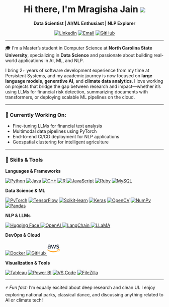 <h1 align="center">
  Hi there, I'm Mragisha Jain <img src="https://media.giphy.com/media/hvRJCLFzcasrR4ia7z/giphy.gif" width="30px"/>
</h1>

<p align="center">
  <strong>Data Scientist | AI/ML Enthusiast | NLP Explorer</strong>
</p>

<p align="center">
  <a href="https://www.linkedin.com/in/mragisha-jain/"><img src="https://img.shields.io/badge/LinkedIn-blue?style=flat&logo=linkedin" alt="LinkedIn"/></a>
  <a href="mailto:jainmragisha24@gmail.com"><img src="https://img.shields.io/badge/Email-D14836?style=flat&logo=gmail&logoColor=white" alt="Email"/></a>
  <a href="https://github.com/mragisha"><img src="https://img.shields.io/badge/GitHub-black?style=flat&logo=github" alt="GitHub"/></a>
</p>

---

🎓 I'm a Master’s student in Computer Science at **North Carolina State University**, specializing in **Data Science** and passionate about building real-world applications in AI, ML, and NLP.

I bring 2+ years of software development experience from my time at Persistent Systems, and my academic journey is now focused on **large language models**, **generative AI**, and **climate data analytics**. I love working on projects that bridge the gap between research and impact—whether it’s using LLMs for financial risk detection, summarizing documents with transformers, or deploying scalable ML pipelines on the cloud.

---

### 🚀 Currently Working On:
- Fine-tuning LLMs for financial text analysis  
- Multimodal data pipelines using PyTorch  
- End-to-end CI/CD deployment for NLP applications  
- Geospatial clustering for intelligent agriculture  

---

### 🧠 Skills & Tools

**Languages & Frameworks**  
<p align="left">
  <a href="https://www.python.org/" target="_blank" rel="noopener noreferrer"><img src="https://cdn.jsdelivr.net/gh/devicons/devicon/icons/python/python-original.svg" width="40" alt="Python" /></a>
  <a href="https://www.java.com/" target="_blank" rel="noopener noreferrer"><img src="https://cdn.jsdelivr.net/gh/devicons/devicon/icons/java/java-original.svg" width="40" alt="Java" /></a>
  <a href="https://isocpp.org/" target="_blank" rel="noopener noreferrer"><img src="https://cdn.jsdelivr.net/gh/devicons/devicon/icons/cplusplus/cplusplus-original.svg" width="40" alt="C++" /></a>
  <a href="https://www.r-project.org/" target="_blank" rel="noopener noreferrer"><img src="https://cdn.jsdelivr.net/gh/devicons/devicon/icons/r/r-original.svg" width="40" alt="R" /></a>
  <a href="https://developer.mozilla.org/en-US/docs/Web/JavaScript" target="_blank" rel="noopener noreferrer"><img src="https://cdn.jsdelivr.net/gh/devicons/devicon/icons/javascript/javascript-original.svg" width="40" alt="JavaScript" /></a>
  <a href="https://www.ruby-lang.org/" target="_blank" rel="noopener noreferrer"><img src="https://cdn.jsdelivr.net/gh/devicons/devicon/icons/ruby/ruby-original.svg" width="40" alt="Ruby" /></a>
  <a href="https://www.mysql.com/" target="_blank" rel="noopener noreferrer"><img src="https://cdn.jsdelivr.net/gh/devicons/devicon/icons/mysql/mysql-original.svg" width="40" alt="MySQL" /></a>
</p>

**Data Science & ML**  
<p align="left">
  <a href="https://pytorch.org/" target="_blank" rel="noopener noreferrer"><img src="https://cdn.jsdelivr.net/gh/devicons/devicon/icons/pytorch/pytorch-original.svg" width="40" alt="PyTorch" /></a>
  <a href="https://www.tensorflow.org/" target="_blank" rel="noopener noreferrer"><img src="https://cdn.jsdelivr.net/gh/devicons/devicon/icons/tensorflow/tensorflow-original.svg" width="40" alt="TensorFlow" /></a>
  <a href="https://scikit-learn.org/" target="_blank" rel="noopener noreferrer"><img src="https://upload.wikimedia.org/wikipedia/commons/0/05/Scikit_learn_logo_small.svg" width="40" alt="Scikit-learn" /></a>
  <a href="https://keras.io/" target="_blank" rel="noopener noreferrer"><img src="https://upload.wikimedia.org/wikipedia/commons/a/ae/Keras_logo.svg" width="40" alt="Keras" /></a>
  <a href="https://opencv.org/" target="_blank" rel="noopener noreferrer"><img src="https://cdn.jsdelivr.net/gh/devicons/devicon/icons/opencv/opencv-original.svg" width="40" alt="OpenCV" /></a>
  <a href="https://numpy.org/" target="_blank" rel="noopener noreferrer"><img src="https://cdn.jsdelivr.net/gh/devicons/devicon/icons/numpy/numpy-original.svg" width="40" alt="NumPy" /></a>
  <a href="https://pandas.pydata.org/" target="_blank" rel="noopener noreferrer"><img src="https://cdn.jsdelivr.net/gh/devicons/devicon/icons/pandas/pandas-original.svg" width="40" alt="Pandas" /></a>
</p>

**NLP & LLMs**  
<p align="left">
  <a href="https://huggingface.co/" target="_blank" rel="noopener noreferrer">
    <img src="https://cdn.jsdelivr.net/gh/simple-icons/simple-icons/icons/huggingface.svg" width="40" alt="Hugging Face" />
  </a>
  <a href="https://openai.com/" target="_blank" rel="noopener noreferrer">
    <img src="https://upload.wikimedia.org/wikipedia/commons/4/4d/OpenAI_Logo.svg" width="40" alt="OpenAI" />
  </a>
  <!-- LangChain (fallback to favicon) -->
  <a href="https://www.langchain.com/" target="_blank" rel="noopener noreferrer">
    <img src="https://raw.githubusercontent.com/langchain-ai/langchain/master/docs/static/img/favicon.ico" width="40" alt="LangChain" />
  </a>

  <!-- Meta LLaMA (fallback logo from HuggingFace card preview) -->
  <a href="https://ai.meta.com/llama/" target="_blank" rel="noopener noreferrer">
    <img src="https://huggingface.co/front/assets/huggingface_logo-noborder.svg" width="40" alt="LLaMA" />
  </a>
</p>

**DevOps & Cloud**  
<p align="left">
  <a href="https://www.docker.com/" target="_blank" rel="noopener noreferrer">
    <img src="https://cdn.jsdelivr.net/gh/devicons/devicon/icons/docker/docker-original.svg" width="40" alt="Docker" />
  </a>
  <a href="https://github.com/" target="_blank" rel="noopener noreferrer">
    <img src="https://cdn.jsdelivr.net/gh/devicons/devicon/icons/github/github-original.svg" width="40" alt="GitHub" />
  </a>
  <a href="https://aws.amazon.com/" target="_blank" rel="noopener noreferrer">
    <img src="https://raw.githubusercontent.com/devicons/devicon/master/icons/amazonwebservices/amazonwebservices-original-wordmark.svg" width="40" alt="AWS" />
  </a>
</p>


**Visualization & Tools**  
<p align="left">
  <a href="https://www.tableau.com/" target="_blank" rel="noopener noreferrer"><img src="https://upload.wikimedia.org/wikipedia/commons/4/4b/Tableau_Logo.png" width="40" alt="Tableau" /></a>
  <a href="https://powerbi.microsoft.com/" target="_blank" rel="noopener noreferrer"><img src="https://img.icons8.com/color/48/000000/power-bi.png" width="40" alt="Power BI" /></a>
  <a href="https://code.visualstudio.com/" target="_blank" rel="noopener noreferrer"><img src="https://cdn.jsdelivr.net/gh/devicons/devicon/icons/vscode/vscode-original.svg" width="40" alt="VS Code" /></a>
  <a href="https://filezilla-project.org/" target="_blank" rel="noopener noreferrer"><img src="https://cdn.jsdelivr.net/gh/devicons/devicon/icons/filezilla/filezilla-plain.svg" width="40" alt="FileZilla" /></a>
</p>


---

⚡ *Fun fact:* I’m equally excited about deep research and clean UI. I enjoy exploring national parks, classical dance, and discussing anything related to AI or climate tech!
